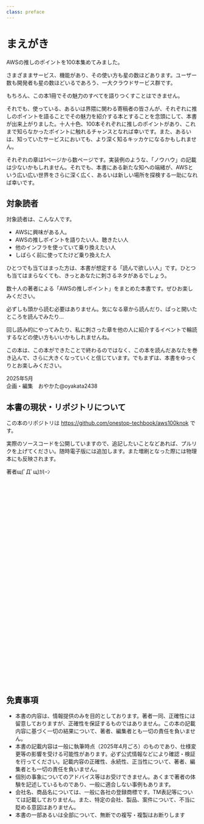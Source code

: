 ```yaml
---
class: preface
---
```


# まえがき

AWSの推しのポイントを100本集めてみました。

さまざままサービス、機能があり、その使い方も星の数ほどあります。ユーザー数も開発者も星の数ほどいるであろう、一大クラウドサービス群です。

もちろん、この本1冊でその魅力のすべてを語りつくすことはできません。

それでも、使っている、あるいは界隈に関わる寄稿者の皆さんが、それぞれに推しのポイントを語ることでその魅力を紹介する本とすることを念頭にして、本書が出来上がりました。十人十色、100本それぞれに推しのポイントがあり、これまで知らなかったポイントに触れるチャンスとなれば幸いです。また、あるいは、知っていたサービスにおいても、より深く知るキッカケになるかもしれません。

それぞれの章は1ページから数ページです。実装例のような、「ノウハウ」の記載は少ないかもしれません。それでも、本書にある新たな知への端緒が、AWSという広い広い世界をさらに深く広く、あるいは新しい場所を探検する一助になれば幸いです。

## 対象読者

対象読者は、こんな人です。

* AWSに興味がある人。
* AWSの推しポイントを語りたい人、聴きたい人
* 他のインフラを使っていて乗り換えたい人
* しばらく前に使ってたけど乗り換えた人

ひとつでも当てはまった方は、本書が想定する「読んで欲しい人」です。ひとつも当てはまらなくても、きっとあなたに刺さるネタがあるでしょう。

数十人の著者による「AWSの推しポイント」をまとめた本書です。ぜひお楽しみください。

必ずしも頭から読む必要はありません。気になる章から読んだり、ぱっと開いたところを読んでみたり…

回し読み的にやってみたり、私に刺さった章を他の人に紹介するイベントで輪読するなどの使い方もいいかもしれませんね。

この本は、この本ができたことで終わるのではなく、この本を読んだあなたを巻き込んで、さらに大きくなっていくと信じています。でもまずは、本書をゆっくりとお楽しみください。

<div class="flush-right">
2025年5月<br>
企画・編集　おやかた@oyakata2438
</div>

## 本書の現状・リポジトリについて

この本のリポジトリは https://github.com/onestop-techbook/aws100knok です。

実際のソースコードを公開していますので、追記したいことなどあれば、プルリクを上げてください。随時電子版には追加します。また増刷となった際には物理本にも反映されます。

著者щ(ﾟДﾟщ)ｶﾓｰﾝ

　

　

　

　

　

　

　

　

　

　

　

　

　

　

　

　

## 免責事項

* 本書の内容は、情報提供のみを目的としております。著者一同、正確性には留意しておりますが、正確性を保証するものではありません。この本の記載内容に基づく一切の結果について、著者、編集者とも一切の責任を負いません。
* 本書の記載内容は一般に執筆時点（2025年4月ごろ）のものであり、仕様変更等の影響を受ける可能性があります。必ず公式情報などにより確認・検証を行ってください。記載内容の正確性、永続性、正当性について、著者、編集者とも一切の責任を負いません。
* 個別の事象についてのアドバイス等はお受けできません。あくまで著者の体験を記述しているものであり、一般に適合しない事例もあります。
* 会社名、商品名については、一般に各社の登録商標です。TM表記等については記載しておりません。また、特定の会社、製品、案件について、不当に貶める意図はありません。
* 本書の一部あるいは全部について、無断での複写・複製はお断りします

